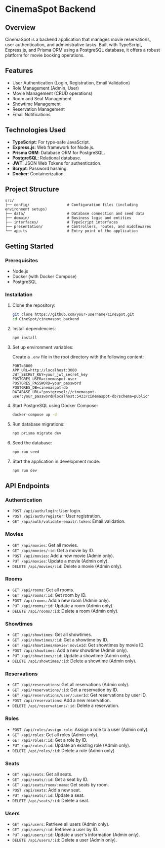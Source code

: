 # CinemaSpot Backend

## Overview

CinemaSpot is a backend application that manages movie reservations, user authentication, and administrative tasks. Built with TypeScript, Express.js, and Prisma ORM using a PostgreSQL database, it offers a robust platform for movie booking operations.

## Features

- User Authentication (Login, Registration, Email Validation)
- Role Management (Admin, User)
- Movie Management (CRUD operations)
- Room and Seat Management
- Showtime Management
- Reservation Management
- Email Notifications

## Technologies Used

- **TypeScript**: For type-safe JavaScript.
- **Express.js**: Web framework for Node.js.
- **Prisma ORM**: Database ORM for PostgreSQL.
- **PostgreSQL**: Relational database.
- **JWT**: JSON Web Tokens for authentication.
- **Bcrypt**: Password hashing.
- **Docker**: Containerization.

## Project Structure

```
src/
├── config/                 # Configuration files (including environment setups)
├── data/                   # Database connection and seed data
├── domain/                 # Business logic and entities
├── interfaces/             # TypeScript interfaces
├── presentation/           # Controllers, routes, and middlewares
└── app.ts                  # Entry point of the application
```

## Getting Started

### Prerequisites

- Node.js
- Docker (with Docker Compose)
- PostgreSQL

### Installation

1. Clone the repository:

   ```sh
   git clone https://github.com/your-username/CineSpot.git
   cd CineSpot/cinemaspot_backend
   ```

2. Install dependencies:

   ```sh
   npm install
   ```

3. Set up environment variables:

   Create a `.env` file in the root directory with the following content:

   ```env
   PORT=3000
   APP_URL=http://localhost:3000
   JWT_SECRET_KEY=your_jwt_secret_key
   POSTGRES_USER=cinemaspot-user
   POSTGRES_PASSWORD=your_password
   POSTGRES_DB=cinemaspot-db
   DATABASE_URL="postgresql://cinemaspot-user:your_password@localhost:5433/cinemaspot-db?schema=public"
   ```

4. Start PostgreSQL using Docker Compose:

   ```sh
   docker-compose up -d
   ```

5. Run database migrations:

   ```sh
   npx prisma migrate dev
   ```

6. Seed the database:

   ```sh
   npm run seed
   ```

7. Start the application in development mode:

   ```sh
   npm run dev
   ```

## API Endpoints

### Authentication

- `POST /api/auth/login`: User login.
- `POST /api/auth/register`: User registration.
- `GET /api/auth/validate-email/:token`: Email validation.

### Movies

- `GET /api/movies`: Get all movies.
- `GET /api/movies/:id`: Get a movie by ID.
- `POST /api/movies`: Add a new movie (Admin only).
- `PUT /api/movies`: Update a movie (Admin only).
- `DELETE /api/movies/:id`: Delete a movie (Admin only).

### Rooms

- `GET /api/rooms`: Get all rooms.
- `GET /api/rooms/:id`: Get room by ID.
- `POST /api/rooms`: Add a new room (Admin only).
- `PUT /api/rooms/:id`: Update a room (Admin only).
- `DELETE /api/rooms/:id`: Delete a room (Admin only).

### Showtimes

- `GET /api/showtimes`: Get all showtimes.
- `GET /api/showtimes/:id`: Get a showtime by ID.
- `GET /api/showtimes/movie/:movieId`: Get showtimes by movie ID.
- `POST /api/showtimes`: Add a new showtime (Admin only).
- `PUT /api/showtimes/:id`: Update a showtime (Admin only).
- `DELETE /api/showtimes/:id`: Delete a showtime (Admin only).

### Reservations

- `GET /api/reservations`: Get all reservations (Admin only).
- `GET /api/reservations/:id`: Get a reservation by ID.
- `GET /api/reservations/user/:userId`: Get reservations by user ID.
- `POST /api/reservations`: Add a new reservation.
- `DELETE /api/reservations/:id`: Delete a reservation.

### Roles

- `POST /api/roles/assign-role`: Assign a role to a user (Admin only).
- `GET /api/roles`: Get all roles (Admin only).
- `GET /api/roles/:id`: Get a role by ID.
- `PUT /api/roles/:id`: Update an existing role (Admin only).
- `DELETE /api/roles/:id`: Delete a role (Admin only).

### Seats

- `GET /api/seats`: Get all seats.
- `GET /api/seats/:id`: Get a seat by ID.
- `GET /api/seats/room/:name`: Get seats by room.
- `POST /api/seats`: Add a new seat.
- `PUT /api/seats/:id`: Update a seat.
- `DELETE /api/seats/:id`: Delete a seat.

### Users

- `GET /api/users`: Retrieve all users (Admin only).
- `GET /api/users/:id`: Retrieve a user by ID.
- `PUT /api/users/:id`: Update a user's information (Admin only).
- `DELETE /api/users/:id`: Delete a user (Admin only).
